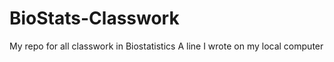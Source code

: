 # BioStats-Classwork
My repo for all classwork in Biostatistics
A line I wrote on my local computer

